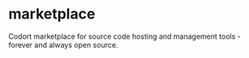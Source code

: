 # marketplace
Codort marketplace for source code hosting and management tools - forever and always open source.
